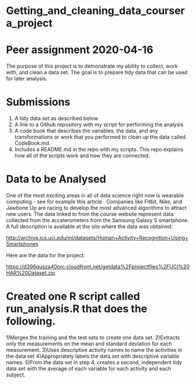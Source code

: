 # Getting_and_cleaning_data_coursera_project
# Peer assignment 2020-04-16 
The purpose of this project is to demonstrate my ability to collect, work with, and clean a data set. The goal is to prepare tidy data that can be used for later analysis. 
# Submissions
 1) A tidy data set as described below
 2) A link to a Github repository with my script for performing the analysis 
 3) A code book that describes the variables, the data, and any transformations or work that you performed to clean up the data called CodeBook.md.
 4) Includes a README.md in the repo with my scripts. This repo explains how all of the scripts work and how they are connected.

# Data to be Analysed
One of the most exciting areas in all of data science right now is wearable computing - see for example this article . Companies like Fitbit, Nike, and Jawbone Up are racing to develop the most advanced algorithms to attract new users. The data linked to from the course website represent data collected from the accelerometers from the Samsung Galaxy S smartphone. A full description is available at the site where the data was obtained:

http://archive.ics.uci.edu/ml/datasets/Human+Activity+Recognition+Using+Smartphones

Here are the data for the project:

https://d396qusza40orc.cloudfront.net/getdata%2Fprojectfiles%2FUCI%20HAR%20Dataset.zip

# Created one R script called run_analysis.R that does the following.

1)Merges the training and the test sets to create one data set.
2)Extracts only the measurements on the mean and standard deviation for each measurement.
3)Uses descriptive activity names to name the activities in the data set
4)Appropriately labels the data set with descriptive variable names.
5)From the data set in step 4, creates a second, independent tidy data set with the average of each variable for each activity and each subject.
